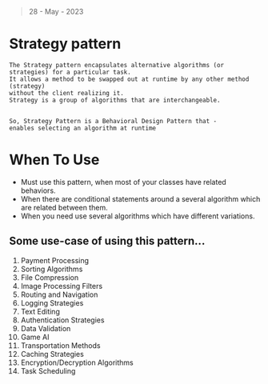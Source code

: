 > 28 - May - 2023

# Strategy pattern 

```
The Strategy pattern encapsulates alternative algorithms (or strategies) for a particular task. 
It allows a method to be swapped out at runtime by any other method (strategy) 
without the client realizing it. 
Strategy is a group of algorithms that are interchangeable.


So, Strategy Pattern is a Behavioral Design Pattern that -
enables selecting an algorithm at runtime
```


# When To Use

* Must use this pattern, when most of your classes have related behaviors.
* When there are conditional statements around a several algorithm which are related between them.
* When you need use several algorithms which have different variations.


## Some use-case of using this pattern...
1. Payment Processing 
2. Sorting Algorithms
3. File Compression
4. Image Processing Filters
5. Routing and Navigation
6. Logging Strategies
7. Text Editing
8. Authentication Strategies
9. Data Validation
10. Game AI
11. Transportation Methods
12. Caching Strategies
13. Encryption/Decryption Algorithms
14. Task Scheduling